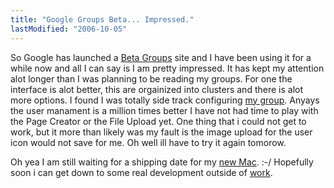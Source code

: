 ```yaml
---
title: "Google Groups Beta... Impressed."
lastModified: "2006-10-05"
---
```


So Google has launched a [Beta Groups](http://groups-beta.google.com/) site and I have been using it for a while now and all I can say is I am pretty impressed. It has kept my attention alot longer than I was planning to be reading my groups. For one the interface is alot better, this are orgainized into clusters and there is alot more options. I found I was totally side track configuring [my group](http://groups-beta.google.com/group/phpsimpl). Anyays the user manament is a million times better I have not had time to play with the Page Creator or the File Upload yet. One thing that i could not get to work, but it more than likely was my fault is the image upload for the user icon would not save for me. Oh well ill have to try it again tomorow.

Oh yea I am still waiting for a shipping date for my [new Mac](http://nickdenardis.blogspot.com/2006/10/time-for-new-computer.html). :-/ Hopefully soon i can get down to some real development outside of [work](http://wcs.wayne.edu/).
